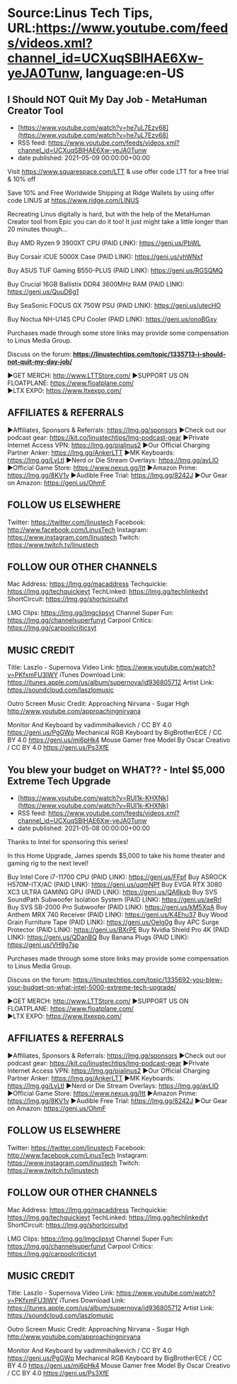 # Source:Linus Tech Tips, URL:https://www.youtube.com/feeds/videos.xml?channel_id=UCXuqSBlHAE6Xw-yeJA0Tunw, language:en-US

## I Should NOT Quit My Day Job - MetaHuman Creator Tool
 - [https://www.youtube.com/watch?v=he7uL7Ezv68](https://www.youtube.com/watch?v=he7uL7Ezv68)
 - RSS feed: https://www.youtube.com/feeds/videos.xml?channel_id=UCXuqSBlHAE6Xw-yeJA0Tunw
 - date published: 2021-05-09 00:00:00+00:00

Visit https://www.squarespace.com/LTT & use offer code LTT for a free trial & 10% off

Save 10% and Free Worldwide Shipping at Ridge Wallets by using offer code LINUS at https://www.ridge.com/LINUS

Recreating Linus digitally is hard, but with the help of the MetaHuman Creator tool from Epic you can do it too! It just might take a little longer than 20 minutes though...

Buy AMD Ryzen 9 3900XT CPU (PAID LINK): https://geni.us/PbWL

Buy Corsair iCUE 5000X Case (PAID LINK): https://geni.us/vhWNxf

Buy ASUS TUF Gaming B550-PLUS (PAID LINK): https://geni.us/RGSQMQ

Buy Crucial 16GB Ballistix DDR4 3600MHz RAM (PAID LINK): https://geni.us/QuuD6g1

Buy SeaSonic FOCUS GX 750W PSU (PAID LINK): https://geni.us/utecHO

Buy Noctua NH-U14S CPU Cooler (PAID LINK): https://geni.us/onoBGxy

Purchases made through some store links may provide some compensation to Linus Media Group.

Discuss on the forum: **https://linustechtips.com/topic/1335713-i-should-not-quit-my-day-job/**


►GET MERCH: http://www.LTTStore.com/
►SUPPORT US ON FLOATPLANE: https://www.floatplane.com/  
►LTX EXPO: https://www.ltxexpo.com/   

AFFILIATES & REFERRALS
---------------------------------------------------
►Affiliates, Sponsors & Referrals: https://lmg.gg/sponsors
►Check out our podcast gear: https://kit.co/linustechtips/lmg-podcast-gear
►Private Internet Access VPN: https://lmg.gg/pialinus2
►Our Official Charging Partner Anker: https://lmg.gg/AnkerLTT
►MK Keyboards: https://lmg.gg/LyLtl
►Nerd or Die Stream Overlays: https://lmg.gg/avLlO
►Official Game Store: https://www.nexus.gg/ltt
►Amazon Prime: https://lmg.gg/8KV1v
►Audible Free Trial: https://lmg.gg/8242J
►Our Gear on Amazon: https://geni.us/OhmF

FOLLOW US ELSEWHERE
---------------------------------------------------  
Twitter: https://twitter.com/linustech
Facebook: http://www.facebook.com/LinusTech
Instagram: https://www.instagram.com/linustech
Twitch: https://www.twitch.tv/linustech

FOLLOW OUR OTHER CHANNELS
---------------------------------------------------  
Mac Address: https://lmg.gg/macaddress
Techquickie: https://lmg.gg/techquickieyt
TechLinked: https://lmg.gg/techlinkedyt
ShortCircuit: https://lmg.gg/shortcircuityt

LMG Clips: https://lmg.gg/lmgclipsyt
Channel Super Fun: https://lmg.gg/channelsuperfunyt
Carpool Critics: https://lmg.gg/carpoolcriticsyt

MUSIC CREDIT
---------------------------------------------------  
Title: Laszlo - Supernova
Video Link: https://www.youtube.com/watch?v=PKfxmFU3lWY
iTunes Download Link: https://itunes.apple.com/us/album/supernova/id936805712
Artist Link: https://soundcloud.com/laszlomusic

Outro Screen Music Credit: Approaching Nirvana - Sugar High http://www.youtube.com/approachingnirvana

Monitor And Keyboard by vadimmihalkevich / CC BY 4.0  https://geni.us/PgGWp
Mechanical RGB Keyboard by BigBrotherECE / CC BY 4.0 https://geni.us/mj6pHk4
Mouse Gamer free Model By Oscar Creativo / CC BY 4.0 https://geni.us/Ps3XfE

## You blew your budget on WHAT?? - Intel $5,000 Extreme Tech Upgrade
 - [https://www.youtube.com/watch?v=RUI1k-KHXNk](https://www.youtube.com/watch?v=RUI1k-KHXNk)
 - RSS feed: https://www.youtube.com/feeds/videos.xml?channel_id=UCXuqSBlHAE6Xw-yeJA0Tunw
 - date published: 2021-05-08 00:00:00+00:00

Thanks to Intel for sponsoring this series!

In this Home Upgrade, James spends $5,000 to take his home theater and gaming rig to the next level!

Buy Intel Core i7-11700 CPU (PAID LINK): https://geni.us/FFpf
Buy ASROCK H570M-ITX/AC (PAID LINK): https://geni.us/uqmNPf
Buy EVGA RTX 3080 XC3 ULTRA GAMING GPU (PAID LINK): https://geni.us/QA6kxb
Buy SVS SoundPath Subwoofer Isolation System (PAID LINK): https://geni.us/aeRrl
Buy SVS SB-2000 Pro Subwoofer (PAID LINK): https://geni.us/kM5XqA
Buy Anthem MRX 740 Receiver (PAID LINK): https://geni.us/K4Ehu37
Buy Wood Grain Furniture Tape (PAID LINK): https://geni.us/Oelg0g
Buy APC Surge Protector (PAID LINK): https://geni.us/BXrPE
Buy Nvidia Shield Pro 4K (PAID LINK): https://geni.us/QDanBQ
Buy Banana Plugs (PAID LINK): https://geni.us/VH9g7sp 

Purchases made through some store links may provide some compensation to Linus Media Group.

Discuss on the forum: https://linustechtips.com/topic/1335692-you-blew-your-budget-on-what-intel-5000-extreme-tech-upgrade/

►GET MERCH: http://www.LTTStore.com/
►SUPPORT US ON FLOATPLANE: https://www.floatplane.com/  
►LTX EXPO: https://www.ltxexpo.com/   

AFFILIATES & REFERRALS
---------------------------------------------------
►Affiliates, Sponsors & Referrals: https://lmg.gg/sponsors
►Check out our podcast gear: https://kit.co/linustechtips/lmg-podcast-gear
►Private Internet Access VPN: https://lmg.gg/pialinus2
►Our Official Charging Partner Anker: https://lmg.gg/AnkerLTT
►MK Keyboards: https://lmg.gg/LyLtl
►Nerd or Die Stream Overlays: https://lmg.gg/avLlO
►Official Game Store: https://www.nexus.gg/ltt
►Amazon Prime: https://lmg.gg/8KV1v
►Audible Free Trial: https://lmg.gg/8242J
►Our Gear on Amazon: https://geni.us/OhmF

FOLLOW US ELSEWHERE
---------------------------------------------------  
Twitter: https://twitter.com/linustech
Facebook: http://www.facebook.com/LinusTech
Instagram: https://www.instagram.com/linustech
Twitch: https://www.twitch.tv/linustech

FOLLOW OUR OTHER CHANNELS
---------------------------------------------------  
Mac Address: https://lmg.gg/macaddress
Techquickie: https://lmg.gg/techquickieyt
TechLinked: https://lmg.gg/techlinkedyt
ShortCircuit: https://lmg.gg/shortcircuityt

LMG Clips: https://lmg.gg/lmgclipsyt
Channel Super Fun: https://lmg.gg/channelsuperfunyt
Carpool Critics: https://lmg.gg/carpoolcriticsyt

MUSIC CREDIT
---------------------------------------------------  
Title: Laszlo - Supernova
Video Link: https://www.youtube.com/watch?v=PKfxmFU3lWY
iTunes Download Link: https://itunes.apple.com/us/album/supernova/id936805712
Artist Link: https://soundcloud.com/laszlomusic

Outro Screen Music Credit: Approaching Nirvana - Sugar High http://www.youtube.com/approachingnirvana

Monitor And Keyboard by vadimmihalkevich / CC BY 4.0  https://geni.us/PgGWp
Mechanical RGB Keyboard by BigBrotherECE / CC BY 4.0 https://geni.us/mj6pHk4
Mouse Gamer free Model By Oscar Creativo / CC BY 4.0 https://geni.us/Ps3XfE

